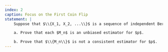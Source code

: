 ```yaml
---
index: 2
caption: Focus on the First Coin Flip
statement: |
    Suppose that $\\{X_1, X_2, ...\\}$ is a sequence of independent Bernoulli random variables, with common parameter $p$.  For each $n \in \\{1,2,...\\}$, define the estimator $M_n = X_1$. 

    a. Prove that each $M_n$ is an unbiased estimator for $p$.

    b. Prove that $\\{M_n\\}$ is not a consistent estimator for $p$.
---
```


